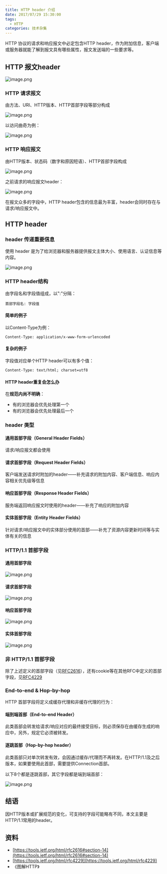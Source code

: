 ```yaml
---
title: HTTP header 介绍
date: 2017/07/29 15:30:00
tags:
  - HTTP
categories: 技术杂集
---
```


HTTP 协议的请求和响应报文中必定包含HTTP header，作为附加信息，客户端或服务器就能了解到报文具有哪些属性，报文发送端的一些要求等。

<a name="61c7af5c"></a>
## HTTP 报文header

![image.png](https://cdn.nlark.com/yuque/0/2019/png/92822/1550631030100-079073df-6c17-4afa-8d94-14829f00a3dc.png#align=left&display=inline&height=361&name=image.png&originHeight=361&originWidth=980&size=206156&status=done&width=980)


<a name="464f14e2"></a>
### HTTP 请求报文
由方法、URI、HTTP版本、HTTP首部字段等部分构成
<!-- more -->

![image.png](https://cdn.nlark.com/yuque/0/2019/png/92822/1550631161174-f2486027-a150-4ee3-9271-6d9d7c432282.png#align=left&display=inline&height=305&name=image.png&originHeight=305&originWidth=665&size=136865&status=done&width=665)

以访问曲奇为例：

![image.png](https://cdn.nlark.com/yuque/0/2019/png/92822/1550631314378-b5c35b0d-90e8-426b-9f10-1d20823438fc.png#align=left&display=inline&height=345&name=image.png&originHeight=345&originWidth=1063&size=34613&status=done&width=1063)

<a name="5b3dafab"></a>
### HTTP 响应报文
由HTTP版本、状态码（数字和原因短语）、HTTP首部字段构成

![image.png](https://cdn.nlark.com/yuque/0/2019/png/92822/1550631391014-712f3c63-9140-41d1-b0c3-cee72fbe9ddf.png#align=left&display=inline&height=298&name=image.png&originHeight=298&originWidth=679&size=133936&status=done&width=679)

之前请求的响应报文header：

![image.png](https://cdn.nlark.com/yuque/0/2019/png/92822/1550631465429-885cc913-a38d-4a02-8ccf-ca41f1ed9320.png#align=left&display=inline&height=326&name=image.png&originHeight=326&originWidth=845&size=32313&status=done&width=845)

在报文众多的字段中，HTTP header包含的信息最为丰富，header会同时存在与请求/响应报文中。

<a name="8d5720d6"></a>
## HTTP header
<a name="0c2c344d"></a>
### header 传递重要信息
使用 header 是为了给浏览器和服务器提供报文主体大小、使用语言、认证信息等内容。

![image.png](https://cdn.nlark.com/yuque/0/2019/png/92822/1550631945624-ca0e8ca7-5a4e-43c9-83c4-9e7b2143a5a4.png#align=left&display=inline&height=464&name=image.png&originHeight=464&originWidth=1183&size=337347&status=done&width=1183)

<a name="6f085979"></a>
### HTTP header结构
由字段名和字段值组成，以":"分隔：

```
首部字段名: 字段值
```

<a name="334fe161"></a>
#### 简单的例子
以Content-Type为例：

```
Content-Type: application/x-www-form-urlencoded
```

<a name="b5f5adab"></a>
#### 复杂的例子
字段值对应单个HTTP header可以有多个值：

```
Content-Type: text/html; charset=utf8
```

<a name="d06c4750"></a>
#### HTTP header重复会怎么办
在**规范内尚不明确**：
* 有的浏览器会优先处理第一个
* 有的浏览器会优先处理最后一个

<a name="d39df2d8"></a>
### header 类型
<a name="a456e143"></a>
#### 通用首部字段（General Header Fields）
请求/响应报文都会使用

<a name="0dcbbe4a"></a>
#### 请求首部字段（Request Header Fields）
客户端发送请求时附加的header——补充请求的附加内容、客户端信息、响应内容相关优先级等信息

<a name="cb47be69"></a>
#### 响应首部字段（Response Header Fields）
服务端返回响应报文时使用的header——补充了响应的附加内容

<a name="b7df60cd"></a>
#### 实体首部字段（Entity Header Fields）
针对请求/响应报文中的实体部分使用的首部——补充了资源内容更新时间等与实体有关的信息

<a name="628cc77d"></a>
### HTTP/1.1 首部字段
<a name="ad595596"></a>
#### 通用首部字段

![image.png](https://cdn.nlark.com/yuque/0/2019/png/92822/1550634240986-14b855aa-b95b-4d32-b7ee-9f8dc355936c.png#align=left&display=inline&height=569&name=image.png&originHeight=569&originWidth=844&size=126902&status=done&width=844)

<a name="77a3e006"></a>
#### 请求首部字段

![image.png](https://cdn.nlark.com/yuque/0/2019/png/92822/1550634291994-9f649ab2-2277-4b5e-aef5-f370997cde0c.png#align=left&display=inline&height=833&name=image.png&originHeight=833&originWidth=719&size=224982&status=done&width=719)

<a name="b7f3c1e8"></a>
#### 响应首部字段

![image.png](https://cdn.nlark.com/yuque/0/2019/png/92822/1550634320428-4656becd-1b1d-4d7e-8a35-9a9a894d5fcc.png#align=left&display=inline&height=445&name=image.png&originHeight=445&originWidth=696&size=112791&status=done&width=696)

<a name="56e4abe9"></a>
#### 实体首部字段

![image.png](https://cdn.nlark.com/yuque/0/2019/png/92822/1550634333321-26468890-a42e-479d-aead-8a3d231d88e0.png#align=left&display=inline&height=480&name=image.png&originHeight=480&originWidth=648&size=112772&status=done&width=648)
<a name="a2be9933"></a>
### 非 HTTP/1.1 首部字段
除了上述定义的首部字段（见[RFC2616](https://tools.ietf.org/html/rfc2616#section-14)），还有cookie等在其他RFC中定义的首部字段，见[RFC4229](https://tools.ietf.org/html/rfc4229)

<a name="1af8d3aa"></a>
### End-to-end & Hop-by-hop
HTTP 首部字段将定义成缓存代理和非缓存代理的行为：

<a name="4c0f7165"></a>
#### 端到端首部（End-to-end Header）
此类首部会转发给请求/响应对应的最终接受目标，则必须保存在由缓存生成的响应中，另外，规定它必须被转发。

<a name="8c530cb7"></a>
#### 逐跳首部（Hop-by-hop header）
此类首部只对单次转发有效，会因通过缓存/代理而不再转发。在HTTP/1.1及之后版本，如果要使用此首部，需要提供Connection首部。

以下8个都是逐跳首部，其它字段都是端到端首部：

![image.png](https://cdn.nlark.com/yuque/0/2019/png/92822/1550643769996-53d51772-0e36-470a-abe0-78f440bf687a.png#align=left&display=inline&height=523&name=image.png&originHeight=523&originWidth=387&size=35157&status=done&width=387)

<a name="433531fd"></a>
## 结语
因HTTP版本或扩展规范的变化，可支持的字段可能略有不同，本文主要是HTTP/1.1常用的header。

<a name="447564e4"></a>
## 资料
* [https://tools.ietf.org/html/rfc2616#section-14](https://tools.ietf.org/html/rfc2616#section-14)
* [https://tools.ietf.org/html/rfc4229](https://tools.ietf.org/html/rfc4229)
* 《图解HTTP》
